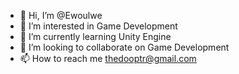 - 👋 Hi, I’m @Ewoulwe
- 👀 I’m interested in Game Development
- 🌱 I’m currently learning Unity Engine
- 💞️ I’m looking to collaborate on Game Development
- 📫 How to reach me thedooptr@gmail.com

<!---
Ewoulwe/Ewoulwe is a ✨ special ✨ repository because its `README.md` (this file) appears on your GitHub profile.
You can click the Preview link to take a look at your changes.
--->
